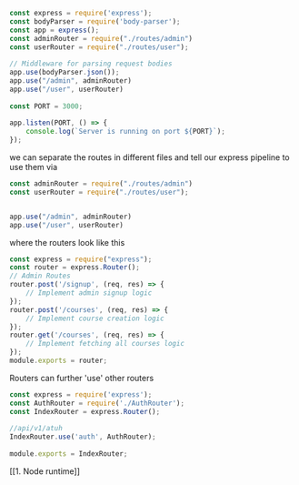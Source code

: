 ```js 
const express = require('express');
const bodyParser = require('body-parser');
const app = express();
const adminRouter = require("./routes/admin")
const userRouter = require("./routes/user");
  
// Middleware for parsing request bodies
app.use(bodyParser.json());
app.use("/admin", adminRouter)
app.use("/user", userRouter)
  
const PORT = 3000;
  
app.listen(PORT, () => {
    console.log(`Server is running on port ${PORT}`);
});
```

we  can separate the routes in different files and tell our express pipeline to use them via 
```js
const adminRouter = require("./routes/admin")
const userRouter = require("./routes/user");


app.use("/admin", adminRouter)
app.use("/user", userRouter)
```

where the routers look like this
```js
const express = require("express");
const router = express.Router();
// Admin Routes
router.post('/signup', (req, res) => {
    // Implement admin signup logic
});
router.post('/courses', (req, res) => {
    // Implement course creation logic
});
router.get('/courses', (req, res) => {
    // Implement fetching all courses logic
});
module.exports = router;
```

Routers can further 'use' other routers

```js
const express = require('express');  
const AuthRouter = require('./AuthRouter');  
const IndexRouter = express.Router();  
  
//api/v1/atuh  
IndexRouter.use('auth', AuthRouter);  
  
module.exports = IndexRouter;
```


[[1. Node runtime]]